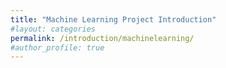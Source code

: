 ```yaml
---
title: "Machine Learning Project Introduction"
#layout: categories
permalink: /introduction/machinelearning/
#author_profile: true
---
```


